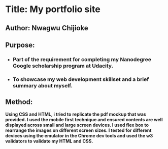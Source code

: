 # Title: My portfolio site

## Author: Nwagwu Chijioke

## Purpose: 
* ### Part of the requirement for completing my Nanodegree Google scholarship program at Udacity.
		 
* ### To showcase my web development skillset and a brief summary about myself.

## Method: 
**Using CSS and HTML, i tried to replicate the pdf mockup that was provided.
I used the mobile first technique and ensured contents are well displayed across small and large screen devices.
I used flex box to rearrange the images on different screen sizes. 
I tested for different devices using the emulator in the Chrome dev tools and used the w3 validators to validate my HTML and CSS.**

